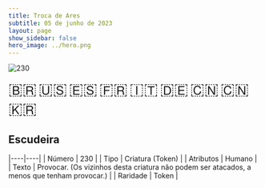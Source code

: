 ```yaml
---
title: Troca de Ares
subtitle: 05 de junho de 2023
layout: page
show_sidebar: false
hero_image: ../hero.png
---
```


![230](https://mastervault-storage-prod.s3.amazonaws.com/media/card_front/pt/600_230_8cdb7ae1a190_pt.png)

<span title="Português" style="font-size: 32px;cursor: pointer;" onclick="javascript:document.querySelector('img[alt=\'230\']').src=document.querySelector('img[alt=\'230\']').src.replace(/card_front\/[^/]+/, 'card_front/pt').replace(/_[^/.0-9]+\.png/, '_pt.png')">🇧🇷</span>
<span title="English" style="font-size: 32px;cursor: pointer;" onclick="javascript:document.querySelector('img[alt=\'230\']').src=document.querySelector('img[alt=\'230\']').src.replace(/card_front\/[^/]+/, 'card_front/en').replace(/_[^/.0-9]+\.png/, '_en.png')">🇺🇸</span>
<span title="Español" style="font-size: 32px;cursor: pointer;" onclick="javascript:document.querySelector('img[alt=\'230\']').src=document.querySelector('img[alt=\'230\']').src.replace(/card_front\/[^/]+/, 'card_front/es').replace(/_[^/.0-9]+\.png/, '_es.png')">🇪🇸</span>
<span title="Français" style="font-size: 32px;cursor: pointer;" onclick="javascript:document.querySelector('img[alt=\'230\']').src=document.querySelector('img[alt=\'230\']').src.replace(/card_front\/[^/]+/, 'card_front/fr').replace(/_[^/.0-9]+\.png/, '_fr.png')">🇫🇷</span>
<span title="Italiano" style="font-size: 32px;cursor: pointer;" onclick="javascript:document.querySelector('img[alt=\'230\']').src=document.querySelector('img[alt=\'230\']').src.replace(/card_front\/[^/]+/, 'card_front/it').replace(/_[^/.0-9]+\.png/, '_it.png')">🇮🇹</span>
<span title="Deutsche" style="font-size: 32px;cursor: pointer;" onclick="javascript:document.querySelector('img[alt=\'230\']').src=document.querySelector('img[alt=\'230\']').src.replace(/card_front\/[^/]+/, 'card_front/de').replace(/_[^/.0-9]+\.png/, '_de.png')">🇩🇪</span>
<span title="简体中文" style="font-size: 32px;cursor: pointer;" onclick="javascript:document.querySelector('img[alt=\'230\']').src=document.querySelector('img[alt=\'230\']').src.replace(/card_front\/[^/]+/, 'card_front/zh-hans').replace(/_[^/.0-9]+\.png/, '_zh-hans.png')">🇨🇳</span>
<span title="繁體中文" style="font-size: 32px;cursor: pointer;" onclick="javascript:document.querySelector('img[alt=\'230\']').src=document.querySelector('img[alt=\'230\']').src.replace(/card_front\/[^/]+/, 'card_front/zh-hant').replace(/_[^/.0-9]+\.png/, '_zh-hant.png')">🇨🇳</span>
<span title="한국어" style="font-size: 32px;cursor: pointer;" onclick="javascript:document.querySelector('img[alt=\'230\']').src=document.querySelector('img[alt=\'230\']').src.replace(/card_front\/[^/]+/, 'card_front/ko').replace(/_[^/.0-9]+\.png/, '_ko.png')">🇰🇷</span>

## Escudeira

|----|----|
| Número | 230 |
| Tipo | Criatura (Token) |
| Atributos | Humano |
| Texto | Provocar. (Os vizinhos desta criatura não podem ser atacados, a menos que tenham provocar.) |
| Raridade | Token |
